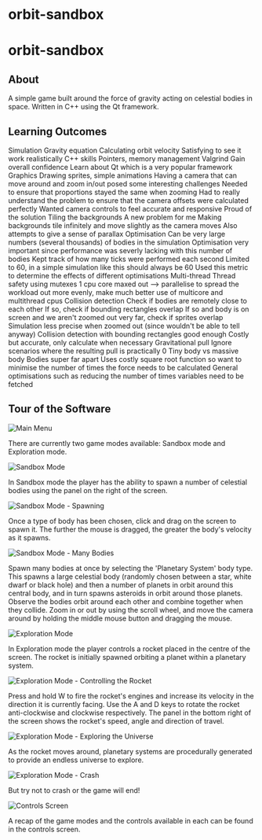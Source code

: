 # orbit-sandbox
# orbit-sandbox #
## About ##
A simple game built around the force of gravity acting on celestial bodies in space. Written in C++ using the Qt framework.

## Learning Outcomes ##


Simulation
	Gravity equation
	Calculating orbit velocity
	Satisfying to see it work realistically
C++ skills
	Pointers, memory management
		Valgrind
		Gain overall confidence
		Learn about Qt which is a very popular framework
Graphics
	Drawing sprites, simple animations
		Having a camera that can move around and zoom in/out posed some interesting challenges
			Needed to ensure that proportions stayed the same when zooming
			Had to really understand the problem to ensure that the camera offsets were calculated perfectly
				Wanted camera controls to feel accurate and responsive
					Proud of the solution
	Tiling the backgrounds
		A new problem for me
		Making backgrounds tile infinitely and move slightly as the camera moves
			Also attempts to give a sense of parallax
Optimisation
	Can be very large numbers (several thousands) of bodies in the simulation 
		Optimisation very important since performance was severly lacking with this number of bodies
		Kept track of how many ticks were performed each second
			Limited to 60, in a simple simulation like this should always be 60
			Used this metric to determine the effects of different optimisations
	Multi-thread
		Thread safety using mutexes
		1 cpu core maxed out --> parallelise to spread the workload out more evenly, make much better use of multicore and multithread cpus
	Collision detection
		Check if bodies are remotely close to each other
		If so, check if bounding rectangles overlap
		If so and body is on screen and we aren't zoomed out very far, check if sprites overlap
			Simulation less precise when zoomed out (since wouldn't be able to tell anyway)
				Collision detection with bounding rectangles good enough
			Costly but accurate, only calculate when necessary
	Gravitational pull
		Ignore scenarios where the resulting pull is practically 0
			Tiny body vs massive body
			Bodies super far apart
		Uses costly square root function so want to minimise the number of times the force needs to be calculated
	General optimisations such as reducing the number of times variables need to be fetched

## Tour of the Software ##

![Main Menu](Screenshots/MainMenu.png)

There are currently two game modes available: Sandbox mode and Exploration mode.

![Sandbox Mode](Screenshots/SandboxMode1.png)

In Sandbox mode the player has the ability to spawn a number of celestial bodies using the panel on the right of the screen. 

![Sandbox Mode - Spawning](Screenshots/SandboxMode2.png)

Once a type of body has been chosen, click and drag on the screen to spawn it. The further the mouse is dragged, the greater the body's velocity as it spawns.

![Sandbox Mode - Many Bodies](Screenshots/SandboxMode4.png)

Spawn many bodies at once by selecting the 'Planetary System' body type. This spawns a large celestial body (randomly chosen between a star, white dwarf or black hole) and then a number of planets in orbit around this central body, and in turn spawns asteroids in orbit around those planets. Observe the bodies orbit around each other and combine together when they collide. Zoom in or out by using the scroll wheel, and move the camera around by holding the middle mouse button and dragging the mouse.

![Exploration Mode](Screenshots/ExplorationMode1.png)

In Exploration mode the player controls a rocket placed in the centre of the screen. The rocket is initially spawned orbiting a planet within a planetary system. 

![Exploration Mode - Controlling the Rocket](Screenshots/ExplorationMode2.png)

Press and hold W to fire the rocket's engines and increase its velocity in the direction it is currently facing. Use the A and D keys to rotate the rocket anti-clockwise and clockwise respectively. The panel in the bottom right of the screen shows the rocket's speed, angle and direction of travel. 

![Exploration Mode - Exploring the Universe](Screenshots/ExplorationMode3.png)

As the rocket moves around, planetary systems are procedurally generated to provide an endless universe to explore.

![Exploration Mode - Crash](Screenshots/ExplorationMode4.png)

But try not to crash or the game will end!

![Controls Screen](Screenshots/ControlsScreen.png)

A recap of the game modes and the controls available in each can be found in the controls screen.
